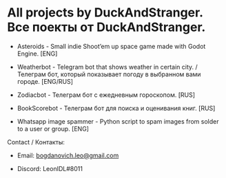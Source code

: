 # All projects by DuckAndStranger. Все поекты от DuckAndStranger.

- Asteroids - Small indie Shoot’em up space game made with Godot Engine. [ENG]

- Weatherbot - Telegram bot that shows weather in certain city. / Телеграм бот, который показывает погоду в выбранном вами городе. [ENG/RUS]

- Zodiacbot - Телеграм бот с ежедневным гороскопом. [RUS]

- BookScorebot - Телеграм бот для поиска и оценивания книг. [RUS]

- Whatsapp image spammer - Python script to spam images from solder to a user or group. [ENG]

Contact / Контакты:

- Email: bogdanovich.leo@gmail.com

- Discord: LeonIDL#8011
